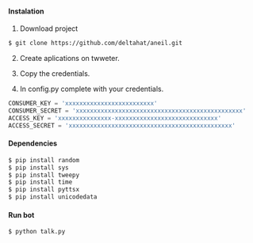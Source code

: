 #### Instalation
1) Download project
```sh
$ git clone https://github.com/deltahat/aneil.git
```
2) Create aplications on twweter.

3) Copy the credentials.

4) In config.py complete with your credentials.
```python
CONSUMER_KEY = 'xxxxxxxxxxxxxxxxxxxxxxxxx'
CONSUMER_SECRET = 'xxxxxxxxxxxxxxxxxxxxxxxxxxxxxxxxxxxxxxxxxxxxxxx'
ACCESS_KEY = 'xxxxxxxxxxxxxxx-xxxxxxxxxxxxxxxxxxxxxxxxxxxxx'
ACCESS_SECRET = 'xxxxxxxxxxxxxxxxxxxxxxxxxxxxxxxxxxxxxxxxxxxxxx'
```
#### Dependencies
```sh
$ pip install random
$ pip install sys
$ pip install tweepy
$ pip install time
$ pip install pyttsx
$ pip install unicodedata
```
#### Run bot
```sh
$ python talk.py
```
